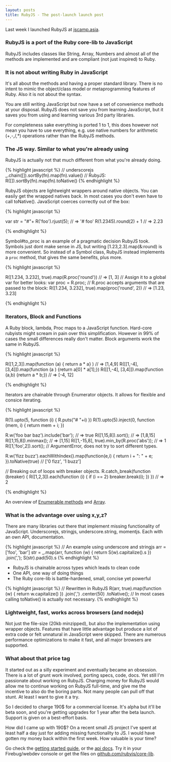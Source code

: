 ```yaml
---
layout: posts
title: RubyJS - The post-launch launch post
---
```


Last week I launched RubyJS at [jscamp.asia](jscamp.asia).

### RubyJS is a port of the Ruby core-lib to JavaScript

RubyJS includes classes like String, Array, Numbers and almost all of the methods are implemented and are compliant (not just inspired) to Ruby.

### It is not about writing Ruby in JavaScript

It's all about the methods and having a proper standard library. There is no intent to mimic the object/class model or metaprogramming features of Ruby. Also it is not about the syntax.

You are still writing JavaScript but now have a set of convenience methods at your disposal. RubyJS does not save you from learning JavaScript, but it saves you from using and learning various 3rd party libraries.

For completeness sake everything is ported 1 to 1, this does however not mean you have to use everything, e.g. use native numbers for  arithmetic (+,-,/,*) operations rather than the RubyJS methods.

### The JS way. Similar to what you're already using

RubyJS is actually not that much different from what you're already doing.

{% highlight javascript %}
// underscorejs
_.chain([]).sortBy(fn).map(fn).value()
// RubyJS:
R([]).sortBy(fn).map(fn).toNative()
{% endhighlight %}

RubyJS objects are lightweight wrappers around native objects. You can easily get the wrapped natives back. In most cases you don't even have to call toNative(). JavaScript coerces correctly out of the box:

{% highlight javascript %}

var str = "#"+ R('foo').rjust(5);
// => '#  foo'
R(1.2345).round(2) + 1
// => 2.23

{% endhighlight %}

Symbol#to_proc is an example of a pragmatic decision RubyJS took. Symbols just dont make sense in JS, but writing [1.23,2.3].map(&:round) is more convenient. So instead of a Symbol class, RubyJS instead implements a `proc` method, that gives the same benefits, plus more.

{% highlight javascript %}

R([1.234, 3.232], true).map(R.proc('round'))  // => [1, 3]
// Assign it to a global var for better looks:
var proc = R.proc;
// R.proc accepts arguments that are passed to the block:
R([1.234, 3.232], true).map(proc('round', 2)) // => [1.23, 3.23]

{% endhighlight %}


### Iterators, Block and Functions

A Ruby block, lambda, Proc maps to a JavaScript function. Hard-core rubyists might scream in pain over this simplification. However in 99% of cases the small differences really don't matter. Block arguments work the same in RubyJS.

{% highlight javascript %}

R([1,2,3]).map(function (a) { return a * a} )
// => [1,4,9]
R([[1,-4], [3,4]]).map(function (a  ) {return a[0] * a[1];})
R([[1,-4], [3,4]]).map(function (a,b) {return a * b;})
// => [-4, 12]

{% endhighlight %}

Iterators are chainable through Enumerator objects. It allows for flexible and consice iterating.

{% highlight javascript %}

R(1).upto(5, function (i) { R.puts("# "+i) })
R(1).upto(5).inject(0, function (mem, i) { return mem + i; })

R.w('foo bar baz').include('bar'); // => true
R([1,15,8]).sort();   // => [1,8,15]
R([1,15,8]).minmax(); // => [1,15]
R([1,-15,8], true).min_by(R.proc('abs')); // => 1
R([1,'foo',2]).sort();
// ArgumentError, does not try to sort different types.

R.w('fizz buzz').eachWithIndex().map(function(e,i) {
  return i + ": " + e;
}).toNative(true) // ['0 fizz', '1 buzz']

// Breaking out of loops with breaker objects.
R.catch_break(function (breaker) {
  R([1,2,3]).each(function (i) {
    if (i == 2) breaker.break(i);
  })
})
// => 2



{% endhighlight %}

An overview of [Enumerable methods](/doc/classes/RubyJS/Enumerable.html) and [Array](/doc/classes/RubyJS/Array.html).



### What is the advantage over using x,y,z?

There are many libraries out there that implement missing functionality of JavaScript. Underscorejs, stringjs, underscore.string, momentjs. Each with an own API, documentation.

{% highlight javascript %}
// An example using underscore and stringjs
arr = ['foo', 'bar']
str = _.map(arr, function (w) { return S(w).capitalize().s })
       .join(',');
S(str).pad(50).s
{% endhighlight %}

- RubyJS is chainable across types which leads to clean code
- One API, one way of doing things
- The Ruby core-lib is battle-hardened, small, concise yet powerful

{% highlight javascript %}
// Rewritten in RubyJS
R(arr, true).map(function (w) { return w.capitalize() })
  .join(',')
  .center(50)
  .toNative();
// In most cases calling toNative() is actually not necessary.
{% endhighlight %}



### Lightweight, fast, works across browsers (and nodejs)

Not just the file-size (20kb minzipped), but also the implementation using wrapper objects. Features that have little advantage but produce a lot of extra code or felt unnatural in JavaScript were skipped. There are numerous performance optimizations to make it fast, and all major browsers are supported.


### What about that price tag

It started out as a silly experiment and eventually became an obsession. There is a lot of grunt work involved, porting specs, code, docs. Yet still I'm passionate about working on RubyJS. Charging money for RubyJS would allow me to continue working on RubyJS full-time, and give me the incentive to also do the boring parts. Not many people can pull off that stunt. At least I want to give it a try.

So I decided to charge 190$ for a commercial license. It's alpha but it'll be beta soon, and you're getting upgrades for 1 year after the beta launch. Support is given on a best-effort basis.

How did I came up with 190$? On a recent small JS project I've spent at least half a day just for adding missing functionality to JS. I would have gotten my money back within the first week. How valuable is your time?

Go check the [getting started guide](/gettings-started.html), or the [api docs](/doc/index.html). Try it in your Firebug/webdev console or get the files on [github.com/rubyjs/core-lib](http://github.com/rubyjs/core-lib).
